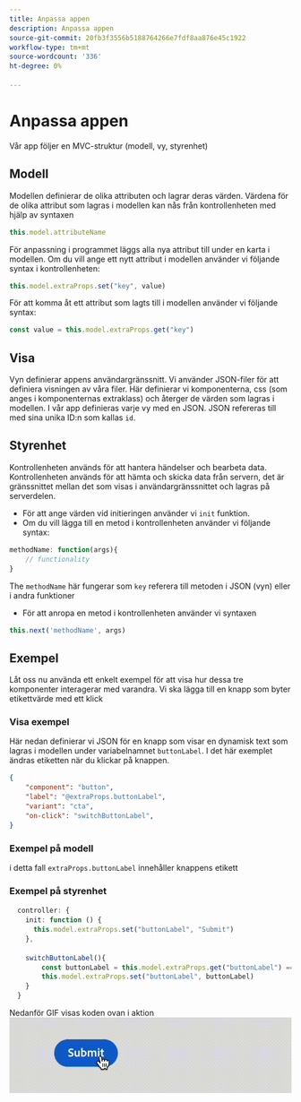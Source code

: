 ```yaml
---
title: Anpassa appen
description: Anpassa appen
source-git-commit: 20fb3f3556b5188764266e7fdf8aa876e45c1922
workflow-type: tm+mt
source-wordcount: '336'
ht-degree: 0%

---
```


# Anpassa appen

Vår app följer en MVC-struktur (modell, vy, styrenhet)

## Modell

Modellen definierar de olika attributen och lagrar deras värden. Värdena för de olika attribut som lagras i modellen kan nås från kontrollenheten med hjälp av syntaxen

```typescript
this.model.attributeName
```

För anpassning i programmet läggs alla nya attribut till under en karta i modellen.
Om du vill ange ett nytt attribut i modellen använder vi följande syntax i kontrollenheten:

```typescript
this.model.extraProps.set("key", value)
```

För att komma åt ett attribut som lagts till i modellen använder vi följande syntax:

```typescript
const value = this.model.extraProps.get("key")
```

## Visa

Vyn definierar appens användargränssnitt. Vi använder JSON-filer för att definiera visningen av våra filer. Här definierar vi komponenterna, css (som anges i komponenternas extraklass) och återger de värden som lagras i modellen.
I vår app definieras varje vy med en JSON. JSON refereras till med sina unika ID:n som kallas `id`.

## Styrenhet

Kontrollenheten används för att hantera händelser och bearbeta data. Kontrollenheten används för att hämta och skicka data från servern, det är gränssnittet mellan det som visas i användargränssnittet och lagras på serverdelen.

- För att ange värden vid initieringen använder vi `init` funktion.
- Om du vill lägga till en metod i kontrollenheten använder vi följande syntax:

```typescript
methodName: function(args){
    // functionality
}
```

The `methodName` här fungerar som `key` referera till metoden i JSON (vyn) eller i andra funktioner

- För att anropa en metod i kontrollenheten använder vi syntaxen

```typescript
this.next('methodName', args)
```

## Exempel

Låt oss nu använda ett enkelt exempel för att visa hur dessa tre komponenter interagerar med varandra.
Vi ska lägga till en knapp som byter etikettvärde med ett klick

### Visa exempel

Här nedan definierar vi JSON för en knapp som visar en dynamisk text som lagras i modellen under variabelnamnet `buttonLabel`.
I det här exemplet ändras etiketten när du klickar på knappen.

```JSON
{
    "component": "button",
    "label": "@extraProps.buttonLabel",
    "variant": "cta",
    "on-click": "switchButtonLabel",
}
```

### Exempel på modell

i detta fall `extraProps.buttonLabel` innehåller knappens etikett

### Exempel på styrenhet

```typescript
  controller: {
    init: function () {
      this.model.extraProps.set("buttonLabel", "Submit")
    },

    switchButtonLabel(){
        const buttonLabel = this.model.extraProps.get("buttonLabel") === "Submit"? "Cancel" : "Submit"
        this.model.extraProps.set("buttonLabel", buttonLabel)
    }
  }
```

Nedanför GIF visas koden ovan i aktion
![basic_customization](imgs/basic_customisation.gif "Knappen Grundläggande anpassning")
